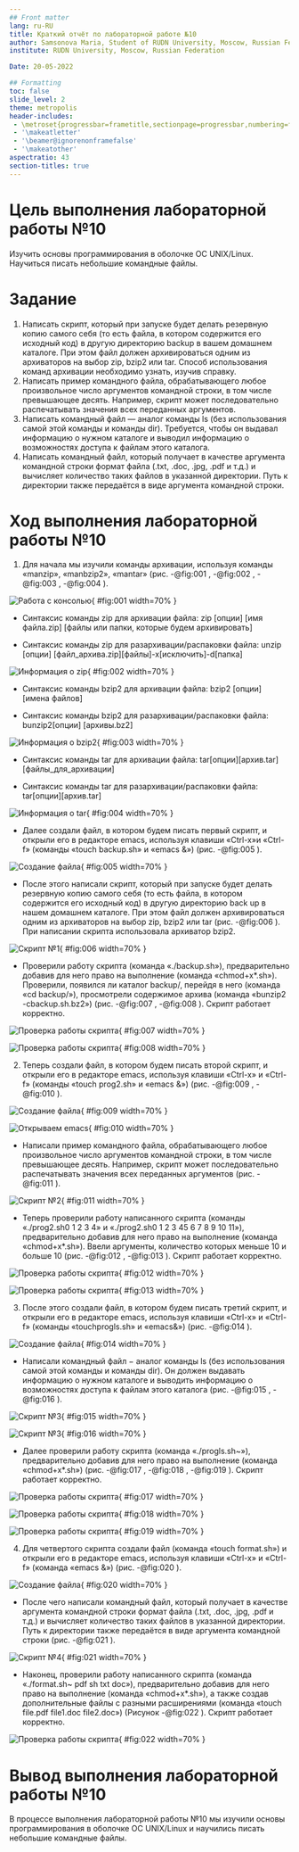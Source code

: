 ```yaml
---
## Front matter
lang: ru-RU
title: Краткий отчёт по лабораторной работе №10
author: Samsonova Maria, Student of RUDN University, Moscow, Russian Federation
institute: RUDN University, Moscow, Russian Federation

Date: 20-05-2022

## Formatting
toc: false
slide_level: 2
theme: metropolis
header-includes: 
 - \metroset{progressbar=frametitle,sectionpage=progressbar,numbering=fraction}
 - '\makeatletter'
 - '\beamer@ignorenonframefalse'
 - '\makeatother'
aspectratio: 43
section-titles: true
---
```

# Цель выполнения лабораторной работы №10

Изучить основы программирования в оболочке ОС UNIX/Linux. Научиться писать небольшие командные файлы.

# Задание

1. Написать скрипт, который при запуске будет делать резервную копию самого себя (то
есть файла, в котором содержится его исходный код) в другую директорию backup
в вашем домашнем каталоге. При этом файл должен архивироваться одним из архиваторов на выбор zip, bzip2 или tar. Способ использования команд архивации
необходимо узнать, изучив справку.
2. Написать пример командного файла, обрабатывающего любое произвольное число
аргументов командной строки, в том числе превышающее десять. Например, скрипт
может последовательно распечатывать значения всех переданных аргументов.
3. Написать командный файл — аналог команды ls (без использования самой этой команды и команды dir). Требуется, чтобы он выдавал информацию о нужном каталоге
и выводил информацию о возможностях доступа к файлам этого каталога.
4. Написать командный файл, который получает в качестве аргумента командной строки
формат файла (.txt, .doc, .jpg, .pdf и т.д.) и вычисляет количество таких файлов
в указанной директории. Путь к директории также передаётся в виде аргумента командной строки.

# Ход выполнения лабораторной работы №10


1. Для начала мы изучили команды архивации, используя команды «manzip», «manbzip2», «mantar» (рис. -@fig:001 , -@fig:002 , -@fig:003 , -@fig:004 ).

![Работа с консолью](image/1.png){ #fig:001 width=70% }

- Синтаксис команды zip для архивации файла: zip [опции]  [имя  файла.zip] [файлы или папки, которые будем архивировать]
 
- Синтаксис команды zip для разархивации/распаковки файла: unzip [опции] [файл_архива.zip][файлы]-x[исключить]-d[папка]

![Информация о zip](image/2.png){ #fig:002 width=70% }

- Синтаксис команды bzip2 для архивации файла: bzip2 [опции] [имена файлов]

- Синтаксис команды bzip2 для разархивации/распаковки файла: bunzip2[опции] [архивы.bz2]

![Информация о bzip2](image/3.png){ #fig:003 width=70% }

- Синтаксис команды tar для архивации файла: tar[опции][архив.tar][файлы_для_архивации]

- Синтаксис команды tar для разархивации/распаковки файла: tar[опции][архив.tar]

![Информация о tar](image/4.png){ #fig:004 width=70% }

- Далее создали файл, в котором будем писать первый скрипт, и открыли его в редакторе emacs, используя клавиши «Ctrl-x»и «Ctrl-f» (команды «touch backup.sh» и «emacs &»)  (рис. -@fig:005 ).

![Создание файла](image/5.png){ #fig:005 width=70% }

- После этого написали скрипт, который при запуске будет делать резервную копию самого себя (то есть файла, в котором содержится его исходный код)  в другую  директорию back up в нашем домашнем  каталоге. При этом файл должен архивироваться одним из архиваторов на выбор zip, bzip2  или tar (рис. -@fig:006 ). При  написании  скрипта  использовала архиватор bzip2.

![Скрипт №1](image/6.png){ #fig:006 width=70% }

- Проверили  работу  скрипта (команда «./backup.sh»), предварительно добавив  для  него  право  на  выполнение  (команда «chmod+x*.sh»). Проверили, появился ли каталог backup/, перейдя в него (команда «cd backup/»), просмотрели содержимое архива (команда «bunzip2 -cbackup.sh.bz2») (рис. -@fig:007 , -@fig:008 ). Скрипт работает корректно.

![Проверка работы скрипта](image/7.png){ #fig:007 width=70% }

![Проверка работы скрипта](image/8.png){ #fig:008 width=70% }

2. Теперь создали файл, в котором будем писать второй скрипт, и открыли его в редакторе emacs, используя клавиши «Ctrl-x» и «Ctrl-f» (команды «touch prog2.sh» и «emacs &») (рис. -@fig:009 , -@fig:010 ).

![Создание файла](image/9.png){ #fig:009 width=70% }

![Открываем emacs](image/10.png){ #fig:010 width=70% }

- Написали пример  командного  файла, обрабатывающего любое произвольное число аргументов командной строки, в том числе превышающее десять.  Например,  скрипт  может  последовательно распечатывать значения всех переданных аргументов (рис. -@fig:011 ).

![Скрипт №2](image/11.png){ #fig:011 width=70% }

- Теперь проверили работу написанного скрипта (команды «./prog2.sh0 1 2 3 4» и «./prog2.sh0 1 2 3 45 6 7 8 9 10 11»), предварительно добавив для него право на выполнение (команда «chmod+x*.sh»). Ввели аргументы, количество которых меньше 10 и больше 10 (рис. -@fig:012 ,  -@fig:013 ). Скрипт работает корректно.

![Проверка работы скрипта](image/12.png){ #fig:012 width=70% }

![Проверка работы скрипта](image/13.png){ #fig:013 width=70% }

3. После этого создали файл, в котором будем писать третий скрипт, и открыли его в редакторе emacs, используя клавиши «Ctrl-x» и «Ctrl-f» (команды «touchprogls.sh» и «emacs&») (рис. -@fig:014 ).

![Создание файла](image/14.png){ #fig:014 width=70% }

- Написали  командный  файл − аналог  команды ls (без  использования самой этой команды и команды dir). Он должен выдавать информацию о нужном каталоге и выводить информацию о возможностях доступа к файлам этого каталога (рис. -@fig:015 , -@fig:016 ).

![Скрипт №3](image/15.png){ #fig:015 width=70% }

![Скрипт №3](image/16.png){ #fig:016 width=70% }

- Далее проверили работу скрипта (команда «./progls.sh~»), предварительно  добавив  для  него  право  на  выполнение  (команда «chmod+x*.sh») (рис. -@fig:017 , -@fig:018 , -@fig:019 ). Скрипт работает корректно.

![Проверка работы скрипта](image/17.png){ #fig:017 width=70% }

![Проверка работы скрипта](image/18.png){ #fig:018 width=70% }

![Проверка работы скрипта](image/19.png){ #fig:019 width=70% }

4. Для четвертого скрипта создали файл (команда «touch format.sh») и открыли его в редакторе emacs, используя клавиши «Ctrl-x» и «Ctrl-f» (команда «emacs &») (рис. -@fig:020 ).

![Создание файла](image/20.png){ #fig:020 width=70% }

- После чего написали командный  файл,  который  получает  в  качестве  аргумента командной строки формат файла (.txt, .doc, .jpg, .pdf и т.д.) и вычисляет количество таких файлов в указанной директории. Путь к директории также передаётся в виде аргумента командной строки (рис. -@fig:021 ).

![Скрипт №4](image/21.png){ #fig:021 width=70% }

- Наконец, проверили работу написанного скрипта (команда «./format.sh~ pdf sh txt doc»), предварительно добавив для него право на выполнение (команда «chmod+x*.sh»), а также создав дополнительные файлы с разными расширениями (команда «touch file.pdf file1.doc file2.doc») (Рисунок -@fig:022 ). Скрипт работает корректно. 

![Проверка работы скрипта](image/22.png){ #fig:022 width=70% }

# Вывод выполнения лабораторной работы №10

В процессе выполнения лабораторной работы №10 мы изучили основы программирования в оболочке ОС UNIX/Linux и научились писать небольшие командные файлы.
